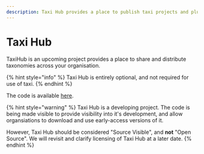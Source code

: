 ```yaml
---
description: Taxi Hub provides a place to publish taxi projects and plugins
---
```


# Taxi Hub

TaxiHub is an upcoming project provides a place to share and distribute taxonomies across your organisation.

{% hint style="info" %}
Taxi Hub is entirely optional, and not required for use of taxi.
{% endhint %}

The code is available [here](https://gitlab.com/taxi-lang/taxi-hub).

{% hint style="warning" %}
Taxi Hub is a developing project.  The code is being made visible to provide visibility into it's development, and allow organsiations to download and use early-access versions of it.

However, Taxi Hub should be considered "Source Visible", and **not** "Open Source".  We will revisit and clarify licensing of Taxi Hub at a later date.
{% endhint %}

### 

